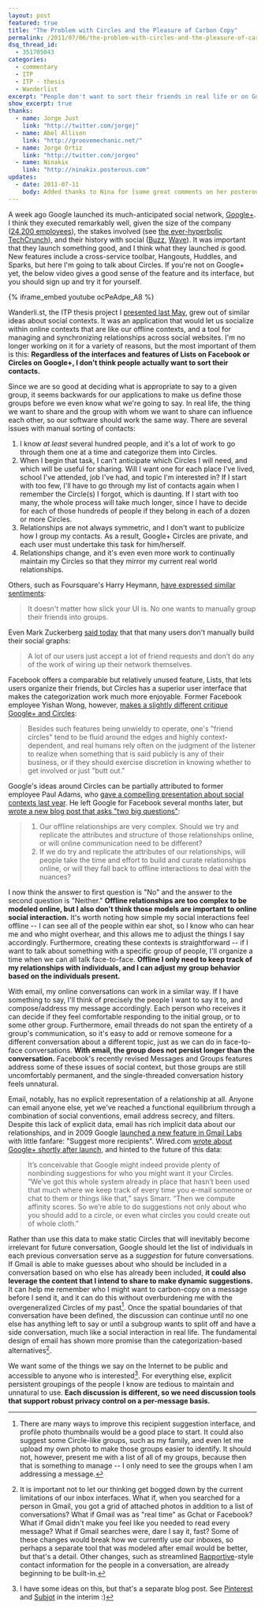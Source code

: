 ```yaml
---
layout: post
featured: true
title: "The Problem with Circles and the Pleasure of Carbon Copy"
permalink: /2011/07/06/the-problem-with-circles-and-the-pleasure-of-carbon-copy/
dsq_thread_id:
  - 351705043
categories:
  - commentary
  - ITP
  - ITP - thesis
  - Wanderlist
excerpt: "People don't want to sort their friends in real life or on Google+."
show_excerpt: true
thanks:
  - name: Jorge Just
    link: "http://twitter.com/jorgej"
  - name: Abel Allison
    link: "http://groovemechanic.net/"
  - name: Jorge Ortiz
    link: "http://twitter.com/jorgeo"
  - name: Ninakix
    link: "http://ninakix.posterous.com"
updates:
  - date: 2011-07-11
    body: Added thanks to Nina for [some great comments on her posterous](http://ninakix.posterous.com/60309089).
---
```

A week ago Google launched its much-anticipated social network, [Google+][1]. I think they executed remarkably well, given the size of the company ([24,200 employees][2]), the stakes involved (see [the ever-hyperbolic TechCrunch][3]), and their history with social ([Buzz][4], [Wave][5]). It was important that they launch something good, and I think what they launched *is* good. New features include a cross-service toolbar, Hangouts, Huddles, and Sparks, but here I'm going to talk about Circles. If you're not on Google+ yet, the below video gives a good sense of the feature and its interface, but you should sign up and try it for yourself.

{% iframe_embed youtube ocPeAdpe_A8 %}

Wanderli.st, the ITP thesis project I [presented last May][6], grew out of similar ideas about social contexts. It was an application that would let us socialize within online contexts that are like our offline contexts, and a tool for managing and synchronizing relationships across social websites. I'm no longer working on it for a variety of reasons, but the most important of them is this: **Regardless of the interfaces and features of Lists on Facebook or Circles on Google+, I don't think people actually want to sort their contacts.**

Since we are so good at deciding what is appropriate to say to a given group, it seems backwards for our applications to make us define those groups before we even know what we're going to say. In real life, the thing we want to share and the group with whom we want to share can influence each other, so our software should work the same way. There are several issues with manual sorting of contacts:

1.  I know *at least* several hundred people, and it's a lot of work to go through them one at a time and categorize them into Circles.
2.  When I begin that task, I can't anticipate which Circles I will need, and which will be useful for sharing. Will I want one for each place I've lived, school I've attended, job I've had, and topic I'm interested in? If I start with too few, I'll have to go through my list of contacts again when I remember the Circle(s) I forgot, which is daunting. If I start with too many, the whole process will take much longer, since I have to decide for each of those hundreds of people if they belong in each of a dozen or more Circles.
3.  Relationships are not always symmetric, and I don't want to publicize how I group my contacts. As a result, Google+ Circles are private, and each user must undertake this task for him/herself.
4.  Relationships change, and it's even even more work to continually maintain my Circles so that they mirror my current real world relationships.

Others, such as Foursquare's Harry Heymann, [have expressed similar sentiments][7]: 

> It doesn't matter how slick your UI is. No one wants to manually group their friends into groups.

Even Mark Zuckerberg [said today][8] that that many users don't manually build their social graphs:

> A lot of our users just accept a lot of friend requests and don’t do any of the work of wiring up their network themselves.

Facebook offers a comparable but relatively unused feature, Lists, that lets users organize their friends, but Circles has a superior user interface that makes the categorization work much more enjoyable. Former Facebook employee Yishan Wong, however, [makes a slightly different critique Google+ and Circles][9]:

> Besides such features being unwieldy to operate, one's "friend circles" tend to be fluid around the edges and highly context-dependent, and real humans rely often on the judgment of the listener to realize when something that is said publicly is any of their business, or if they should exercise discretion in knowing whether to get involved or just "butt out."

Google's ideas around Circles can be partially attributed to former employee Paul Adams, who [gave a compelling presentation about social contexts last year][10]. He left Google for Facebook several months later, but [wrote a new blog post that asks "two big questions"][11]:

> 1.  Our offline relationships are very complex. Should we try and replicate the attributes and structure of those relationships online, or will online communication need to be different?
> 2.  If we do try and replicate the attributes of our relationships, will people take the time and effort to build and curate relationships online, or will they fall back to offline interactions to deal with the nuances?

I now think the answer to first question is "No" and the answer to the second question is "Neither." **Offline relationships are too complex to be modeled online, but I also don't think those models are important to online social interaction.** It's worth noting how simple my social interactions feel offline -- I can see all of the people within ear shot, so I know who can hear me and who might overhear, and this allows me to adjust the things I say accordingly. Furthermore, creating these contexts is straightforward -- if I want to talk about something with a specific group of people, I'll organize a time when we can all talk face-to-face. **Offline I only need to keep track of my relationships with individuals, and I can adjust my group behavior based on the individuals present.**

With email, my online conversations can work in a similar way. If I have something to say, I'll think of precisely the people I want to say it to, and compose/address my message accordingly. Each person who receives it can decide if they feel comfortable responding to the initial group, or to some other group. Furthermore, email threads do not span the entirety of a group's communication, so it's easy to add or remove someone for a different conversation about a different topic, just as we can do in face-to-face conversations. **With email, the group does not persist longer than the conversation.** Facebook's recently revised Messages and Groups features address some of these issues of social context, but those groups are still uncomfortably permanent, and the single-threaded conversation history feels unnatural.

Email, notably, has no explicit representation of a relationship at all. Anyone can email anyone else, yet we've reached a functional equilibrium through a combination of social conventions, email address secrecy, and filters. Despite this lack of explicit data, email has rich implicit data about our relationships, and in 2009 Google [launched a new feature in Gmail Labs][12] with little fanfare: "Suggest more recipients". Wired.com [wrote about Google+ shortly after launch][13], and hinted to the future of this data:

> It’s conceivable that Google might indeed provide plenty of nonbinding suggestions for who you might want it your Circles. “We’ve got this whole system already in place that hasn’t been used that much where we keep track of every time you e-mail someone or chat to them or things like that,” says Smarr. “Then we compute affinity scores. So we’re able to do suggestions not only about who you should add to a circle, or even what circles you could create out of whole cloth.” 

Rather than use this data to make static Circles that will inevitably become irrelevant for future conversation, Google should let the list of individuals in each previous conversation serve as a *suggestion* for future conversations. If Gmail is able to make guesses about who should be included in a conversation based on who else has already been included, **it could also leverage the content that I intend to share to make dynamic suggestions.** It can help me remember who I might want to carbon-copy on a message before I send it, and it can do this without overburdening me with the overgeneralized Circles of my past[^1]. Once the spatial boundaries of that conversation have been defined, the discussion can continue until no one else has anything left to say or until a subgroup wants to split off and have a side conversation, much like a social interaction in real life. The fundamental design of email has shown more promise than the categorization-based alternatives[^2].

We want some of the things we say on the Internet to be public and accessible to anyone who is interested[^3]. For everything else, explicit persistent groupings of the people I know are tedious to maintain and unnatural to use. **Each discussion is different, so we need discussion tools that support robust privacy control on a per-message basis.**

[^1]: There are many ways to improve this recipient suggestion interface, and profile photo thumbnails would be a good place to start. It could also suggest some Circle-like groups, such as my family, and even let me upload my own photo to make those groups easier to identify. It should not, however, present me with a list of all of my groups, because then that is something to manage -- I only need to see the groups when I am addressing a message.
[^2]: It is important not to let our thinking get bogged down by the current limitations of our inbox interfaces. What if, when you searched for a person in Gmail, you got a grid of attached photos in addition to a list of conversations? What if Gmail was as "real time" as Gchat or Facebook? What if Gmail didn't make you feel like you needed to read every message? What if Gmail searches were, dare I say it, fast? Some of these changes would break how we currently use our inboxes, so perhaps a separate tool that was modeled after email would be better, but that's a detail. Other changes, such as streamlined [Rapportive](http://rapportive.com/)-style contact information for the people in a conversation, are already beginning to be built-in.
[^3]: I have some ideas on this, but that's a separate blog post. See [Pinterest](http://pinterest.com/) and [Subjot](http://subjot.com/) in the interim :)

 [1]: http://plus.google.com/
 [2]: http://en.wikipedia.org/wiki/Google
 [3]: http://techcrunch.com/2011/06/03/facebook-google-out-of-business/
 [4]: http://en.wikipedia.org/wiki/Google_Buzz#Reception
 [5]: http://en.wikipedia.org/wiki/Google_wave#Reception_and_end_of_development
 [6]: /2010/05/23/wanderlist-thesis-presentation/
 [7]: https://twitter.com/#!/harryh/status/85766219583590400
 [8]: http://www.livestream.com/facebookannouncements/video?clipId=pla_c9a5e167-4317-40b3-a722-38d61a8321a0
 [9]: http://www.quora.com/Yishan-Wong/How-Google+-Shows-That-Google-Still-Doesnt-Understand-Social
 [10]: /2010/07/03/paul-adams-on-the-real-life-social-network/
 [11]: http://www.thinkoutsidein.com/blog/2011/07/just-the-beginning/
 [12]: http://gmailblog.blogspot.com/2009/04/new-in-labs-suggest-more-recipients.html
 [13]: http://www.wired.com/epicenter/2011/06/inside-google-plus-social/all/1
